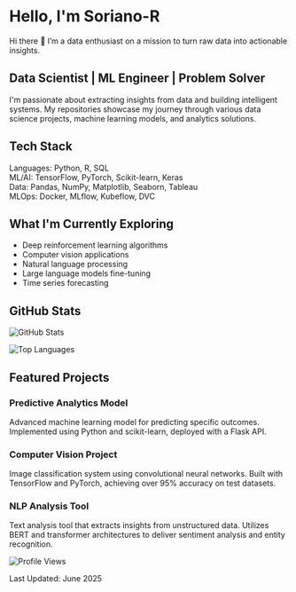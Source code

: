 # Hello, I'm Soriano-R
Hi there 👋 I’m a data enthusiast on a mission to turn raw data into actionable insights.
## Data Scientist | ML Engineer | Problem Solver

I'm passionate about extracting insights from data and building intelligent systems. My repositories showcase my journey through various data science projects, machine learning models, and analytics solutions.

## Tech Stack

Languages: Python, R, SQL  
ML/AI: TensorFlow, PyTorch, Scikit-learn, Keras  
Data: Pandas, NumPy, Matplotlib, Seaborn, Tableau  
MLOps: Docker, MLflow, Kubeflow, DVC

## What I'm Currently Exploring

- Deep reinforcement learning algorithms
- Computer vision applications
- Natural language processing
- Large language models fine-tuning
- Time series forecasting

## GitHub Stats

![GitHub Stats](https://github-readme-stats.vercel.app/api?username=Soriano-R&show_icons=true&theme=tokyonight&hide_border=true&count_private=true)

![Top Languages](https://github-readme-stats.vercel.app/api/top-langs/?username=Soriano-R&layout=compact&theme=tokyonight&hide_border=true)

## Featured Projects

### Predictive Analytics Model
Advanced machine learning model for predicting specific outcomes. Implemented using Python and scikit-learn, deployed with a Flask API.

### Computer Vision Project
Image classification system using convolutional neural networks. Built with TensorFlow and PyTorch, achieving over 95% accuracy on test datasets.

### NLP Analysis Tool
Text analysis tool that extracts insights from unstructured data. Utilizes BERT and transformer architectures to deliver sentiment analysis and entity recognition.

![Profile Views](https://komarev.com/ghpvc/?username=Soriano-R&color=blue)

Last Updated: June 2025
